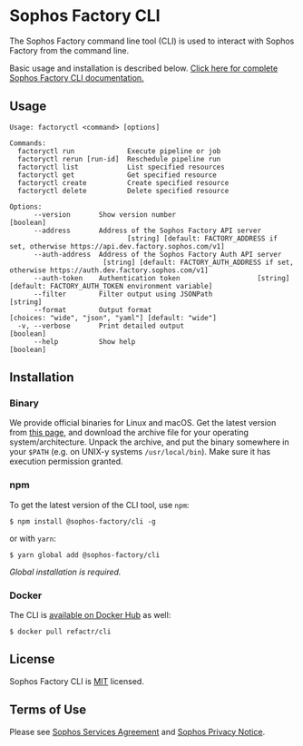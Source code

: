 # Sophos Factory CLI

The Sophos Factory command line tool (CLI) is used to interact with Sophos Factory from the command line.

Basic usage and installation is described below. [Click here for complete Sophos Factory CLI documentation.](https://docs.refactr.it/docs/using-the-cli/)

## Usage

```shell
Usage: factoryctl <command> [options]

Commands:
  factoryctl run             Execute pipeline or job
  factoryctl rerun [run-id]  Reschedule pipeline run
  factoryctl list            List specified resources
  factoryctl get             Get specified resource
  factoryctl create          Create specified resource
  factoryctl delete          Delete specified resource

Options:
      --version       Show version number                                                                      [boolean]
      --address       Address of the Sophos Factory API server
                             [string] [default: FACTORY_ADDRESS if set, otherwise https://api.dev.factory.sophos.com/v1]
      --auth-address  Address of the Sophos Factory Auth API server
                       [string] [default: FACTORY_AUTH_ADDRESS if set, otherwise https://auth.dev.factory.sophos.com/v1]
      --auth-token    Authentication token                   [string] [default: FACTORY_AUTH_TOKEN environment variable]
      --filter        Filter output using JSONPath                                                              [string]
      --format        Output format                                  [choices: "wide", "json", "yaml"] [default: "wide"]
  -v, --verbose       Print detailed output                                                                    [boolean]
      --help          Show help                                                                                [boolean]
```

## Installation

### Binary

We provide official binaries for Linux and macOS. Get the latest version from [this page](https://github.com/sophos/factory-cli/releases/latest), and download the archive file for your operating system/architecture. Unpack the archive, and put the binary somewhere in your `$PATH` (e.g. on UNIX-y systems `/usr/local/bin`). Make sure it has execution permission granted.

### npm

To get the latest version of the CLI tool, use `npm`:

```shell
$ npm install @sophos-factory/cli -g
```

or with `yarn`:

```shell
$ yarn global add @sophos-factory/cli
```

*Global installation is required.*

### Docker

The CLI is [available on Docker Hub](https://hub.docker.com/r/refactr/cli) as well:

```shell
$ docker pull refactr/cli
```

## License
Sophos Factory CLI is [MIT](./LICENSE) licensed.

## Terms of Use

Please see [Sophos Services Agreement](https://www.sophos.com/en-us/legal/sophos-services-agreement.aspx) and [Sophos Privacy Notice](https://www.sophos.com/en-us/legal/sophos-group-privacy-notice.aspx).
